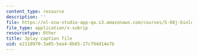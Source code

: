 ```yaml
---
content_type: resource
description: ''
file: https://ol-ocw-studio-app-qa.s3.amazonaws.com/courses/5-08j-biological-chemistry-ii-spring-2016/e21189703a055ea48b6527c794d14e7b_H0ubjnHa5rY.vtt
file_type: application/x-subrip
resourcetype: Other
title: 3play caption file
uid: e2118970-3a05-5ea4-8b65-27c794d14e7b
---
```

